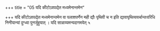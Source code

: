 +++
title = "05 यदि कीटोऽवपद्येत मध्यमेनान्तमेन"

+++
यदि कीटोऽवपद्येत मध्यमेनान्तमेन वा पलाशपर्णेन मही द्यौः पृथिवी च न इति द्यावापृथिव्ययर्चान्तःपरिधि निनीयान्यां दुग्ध्वा पुनर्जुहुयात् । यदि सान्नाय्यमन्यदागमयेत् ५